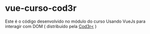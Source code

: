 # vue-curso-cod3r
Este é o código desenvolvido no módulo do curso Usando VueJs para interagir com DOM ( distribuído pela <a href="https://www.cod3r.com.br/"> Cod3r&lt;</a> )

